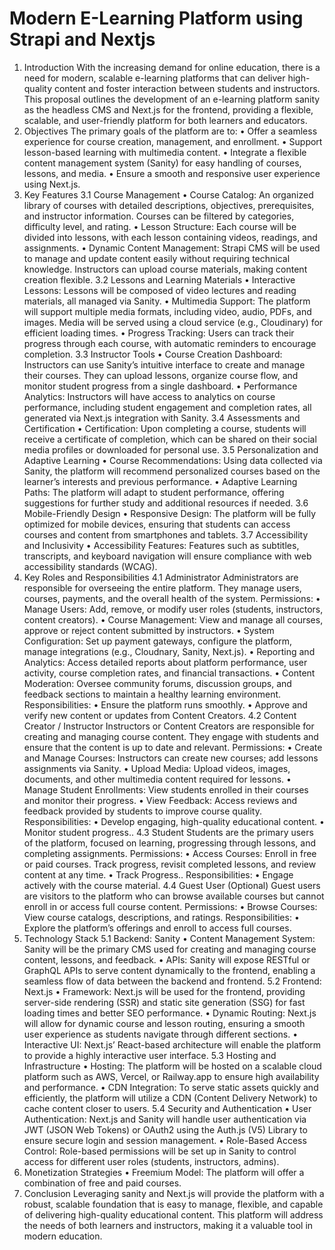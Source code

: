 # Modern E-Learning Platform using Strapi and Nextjs
1. Introduction
With the increasing demand for online education, there is a need for modern, scalable e-learning platforms that can deliver high-quality content and foster interaction between students and instructors. This proposal outlines the development of an e-learning platform sanity as the headless CMS and Next.js for the frontend, providing a flexible, scalable, and user-friendly platform for both learners and educators.
2. Objectives
The primary goals of the platform are to:
•	Offer a seamless experience for course creation, management, and enrollment.
•	Support lesson-based learning with multimedia content.
•	Integrate a flexible content management system (Sanity) for easy handling of courses, lessons, and media.
•	Ensure a smooth and responsive user experience using Next.js.
3. Key Features
3.1 Course Management
•	Course Catalog: An organized library of courses with detailed descriptions, objectives, prerequisites, and instructor information. Courses can be filtered by categories, difficulty level, and rating.
•	Lesson Structure: Each course will be divided into lessons, with each lesson containing videos, readings, and assignments.
•	Dynamic Content Management: Strapi CMS will be used to manage and update content easily without requiring technical knowledge. Instructors can upload course materials, making content creation flexible.
3.2 Lessons and Learning Materials
•	Interactive Lessons: Lessons will be composed of video lectures and reading materials, all managed via Sanity.
•	Multimedia Support: The platform will support multiple media formats, including video, audio, PDFs, and images. Media will be served using a cloud service (e.g., Cloudinary) for efficient loading times.
•	Progress Tracking: Users can track their progress through each course, with automatic reminders to encourage completion.
3.3 Instructor Tools
•	Course Creation Dashboard: Instructors can use Sanity’s intuitive interface to create and manage their courses. They can upload lessons, organize course flow, and monitor student progress from a single dashboard.
•	Performance Analytics: Instructors will have access to analytics on course performance, including student engagement and completion rates, all generated via Next.js integration with Sanity.
3.4 Assessments and Certification
•	Certification: Upon completing a course, students will receive a certificate of completion, which can be shared on their social media profiles or downloaded for personal use.
3.5 Personalization and Adaptive Learning
•	Course Recommendations: Using data collected via Sanity, the platform will recommend personalized courses based on the learner’s interests and previous performance.
•	Adaptive Learning Paths: The platform will adapt to student performance, offering suggestions for further study and additional resources if needed.
3.6 Mobile-Friendly Design
•	Responsive Design: The platform will be fully optimized for mobile devices, ensuring that students can access courses and content from smartphones and tablets.
3.7 Accessibility and Inclusivity
•	Accessibility Features: Features such as subtitles, transcripts, and keyboard navigation will ensure compliance with web accessibility standards (WCAG).
4. Key Roles and Responsibilities
4.1 Administrator
Administrators are responsible for overseeing the entire platform. They manage users, courses, payments, and the overall health of the system.
Permissions:
•	Manage Users: Add, remove, or modify user roles (students, instructors, content creators).
•	Course Management: View and manage all courses, approve or reject content submitted by instructors.
•	System Configuration: Set up payment gateways, configure the platform, manage integrations (e.g., Cloudnary,  Sanity, Next.js).
•	Reporting and Analytics: Access detailed reports about platform performance, user activity, course completion rates, and financial transactions.
•	Content Moderation: Oversee community forums, discussion groups, and feedback sections to maintain a healthy learning environment.
Responsibilities:
•	Ensure the platform runs smoothly.
•	Approve and verify new content or updates from Content Creators.
4.2 Content Creator / Instructor
Instructors or Content Creators are responsible for creating and managing course content. They engage with students and ensure that the content is up to date and relevant.
Permissions:
•	Create and Manage Courses: Instructors can create new courses; add lessons  assignments via Sanity.
•	Upload Media: Upload videos, images, documents, and other multimedia content required for lessons.
•	Manage Student Enrollments: View students enrolled in their courses and monitor their progress.
•	View Feedback: Access reviews and feedback provided by students to improve course quality.
Responsibilities:
•	Develop engaging, high-quality educational content.
•	Monitor student progress..
4.3 Student
Students are the primary users of the platform, focused on learning, progressing through lessons, and completing assignments.
Permissions:
•	Access Courses: Enroll in free or paid courses. Track progress, revisit completed lessons, and review content at any time.
•	Track Progress..
Responsibilities:
•	Engage actively with the course material.
4.4 Guest User (Optional)
Guest users are visitors to the platform who can browse available courses but cannot enroll in or access full course content.
Permissions:
•	Browse Courses: View course catalogs, descriptions, and ratings.
Responsibilities:
•	Explore the platform’s offerings and enroll to access full courses.
5. Technology Stack
5.1 Backend: Sanity
•	Content Management System: Sanity will be the primary CMS used for creating and managing course content, lessons, and feedback.
•	APIs: Sanity will expose RESTful or GraphQL APIs to serve content dynamically to the frontend, enabling a seamless flow of data between the backend and frontend.
5.2 Frontend: Next.js
•	Framework: Next.js will be used for the frontend, providing server-side rendering (SSR) and static site generation (SSG) for fast loading times and better SEO performance.
•	Dynamic Routing: Next.js will allow for dynamic course and lesson routing, ensuring a smooth user experience as students navigate through different sections.
•	Interactive UI: Next.js’ React-based architecture will enable the platform to provide a highly interactive user interface.
5.3 Hosting and Infrastructure
•	Hosting: The platform will be hosted on a scalable cloud platform such as AWS, Vercel, or Railway.app to ensure high availability and performance.
•	CDN Integration: To serve static assets quickly and efficiently, the platform will utilize a CDN (Content Delivery Network) to cache content closer to users.
5.4 Security and Authentication
•	User Authentication: Next.js and Sanity will handle user authentication via JWT (JSON Web Tokens) or OAuth2 using the Auth.js (V5) Library to ensure secure login and session management.
•	Role-Based Access Control: Role-based permissions will be set up in Sanity to control access for different user roles (students, instructors, admins).
6. Monetization Strategies
•	Freemium Model: The platform will offer a combination of free and paid courses.
7. Conclusion
Leveraging sanity and Next.js will provide the platform with a robust, scalable foundation that is easy to manage, flexible, and capable of delivering high-quality educational content. This platform will address the needs of both learners and instructors, making it a valuable tool in modern education.


